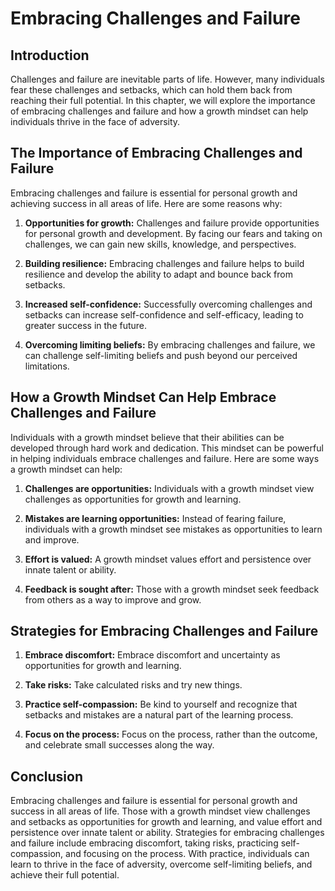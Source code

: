 Embracing Challenges and Failure
=============================================================================

Introduction
------------

Challenges and failure are inevitable parts of life. However, many individuals fear these challenges and setbacks, which can hold them back from reaching their full potential. In this chapter, we will explore the importance of embracing challenges and failure and how a growth mindset can help individuals thrive in the face of adversity.

The Importance of Embracing Challenges and Failure
--------------------------------------------------

Embracing challenges and failure is essential for personal growth and achieving success in all areas of life. Here are some reasons why:

1. **Opportunities for growth:** Challenges and failure provide opportunities for personal growth and development. By facing our fears and taking on challenges, we can gain new skills, knowledge, and perspectives.

2. **Building resilience:** Embracing challenges and failure helps to build resilience and develop the ability to adapt and bounce back from setbacks.

3. **Increased self-confidence:** Successfully overcoming challenges and setbacks can increase self-confidence and self-efficacy, leading to greater success in the future.

4. **Overcoming limiting beliefs:** By embracing challenges and failure, we can challenge self-limiting beliefs and push beyond our perceived limitations.

How a Growth Mindset Can Help Embrace Challenges and Failure
------------------------------------------------------------

Individuals with a growth mindset believe that their abilities can be developed through hard work and dedication. This mindset can be powerful in helping individuals embrace challenges and failure. Here are some ways a growth mindset can help:

1. **Challenges are opportunities:** Individuals with a growth mindset view challenges as opportunities for growth and learning.

2. **Mistakes are learning opportunities:** Instead of fearing failure, individuals with a growth mindset see mistakes as opportunities to learn and improve.

3. **Effort is valued:** A growth mindset values effort and persistence over innate talent or ability.

4. **Feedback is sought after:** Those with a growth mindset seek feedback from others as a way to improve and grow.

Strategies for Embracing Challenges and Failure
-----------------------------------------------

1. **Embrace discomfort:** Embrace discomfort and uncertainty as opportunities for growth and learning.

2. **Take risks:** Take calculated risks and try new things.

3. **Practice self-compassion:** Be kind to yourself and recognize that setbacks and mistakes are a natural part of the learning process.

4. **Focus on the process:** Focus on the process, rather than the outcome, and celebrate small successes along the way.

Conclusion
----------

Embracing challenges and failure is essential for personal growth and success in all areas of life. Those with a growth mindset view challenges and setbacks as opportunities for growth and learning, and value effort and persistence over innate talent or ability. Strategies for embracing challenges and failure include embracing discomfort, taking risks, practicing self-compassion, and focusing on the process. With practice, individuals can learn to thrive in the face of adversity, overcome self-limiting beliefs, and achieve their full potential.
